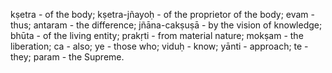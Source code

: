 kṣetra - of the body; kṣetra-jñayoḥ - of the proprietor of the body; evam - thus; antaram - the difference; jñāna-cakṣuṣā - by the vision of knowledge; bhūta - of the living entity; prakṛti - from material nature; mokṣam - the liberation; ca - also; ye - those who; viduḥ - know; yānti - approach; te - they; param - the Supreme.